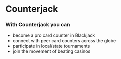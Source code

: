 # Counterjack

### With Counterjack you can
- become a pro card counter in Blackjack
- connect with peer card counters across the globe
- participate in local/state tournaments
- join the movement of beating casinos
